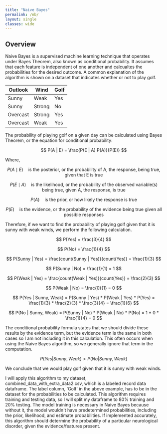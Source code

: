 ```yaml
---
title: "Naive Bayes"
permalink: /nb/
layout: single
classes: wide
---
```


<script type="text/javascript" async
  src="https://polyfill.io/v3/polyfill.min.js?features=es6">
</script>
<script type="text/javascript" async
  id="MathJax-script" src="https://cdn.jsdelivr.net/npm/mathjax@3/es5/tex-mml-chtml.js">
</script>

## Overview 

Naive Bayes is a supervised machine learning technique that operates under Bayes Theorem, also known as conditional probability. It assumes that each feature is independent of one another and calcualtes the probabilities for the desired outcome. A common explanation of the algorithm is shown on a dataset that indicates whether or not to play golf. 

| Outlook  | Wind   | Golf | 
| -------- |------- | ---- | 
| Sunny    | Weak   | Yes  |
| Sunny    | Strong | No   |
| Overcast | Strong | Yes  |
| Overcast | Weak   | Yes  |

The probability of playing golf on a given day can be calculated using Bayes Theorem, or the equation for conditional probability: 

$$ P(A | E) = \frac{P(E | A) P(A)}{P(E)} $$


Where, 

$$ P(A \mid E) \quad \text{is the posterior, or the probability of A, the response, being true, given that E is true} $$

$$P (E \mid A) \quad \text{is the likelihood, or the probability of the observed variable(s) being true, given A, the response, is true} $$

$$ P(A) \quad \text{is the prior, or how likely the response is true} $$

$$ P(E) \quad \text{is the evidence, or the probability of the evidence being true given all possible responses} $$


Therefore, if we want to find the probability of playing golf given that it is sunny with weak winds, we perform the following calculation.  


$$ P(Yes) = \frac{3}{4} $$

$$ P(No) = \frac{1}{4} $$


$$ P(Sunny | Yes) = \frac{count(Sunny | Yes)}{count(Yes)} = \frac{1}{3} $$

$$ P(Sunny | No) = \frac{1}{1} = 1 $$

$$ P(Weak | Yes) = \frac{count(Weak | Yes)}{count(Yes)} = \frac{2}{3} $$

$$ P(Weak | No) = \frac{0}{1} = 0 $$


$$ P(Yes | Sunny, Weak) = P(Sunny | Yes) * P(Weak | Yes) * P(Yes) = \frac{1}{3} * \frac{2}{3} * \frac{3}{4} = \frac{1}{6} $$

$$ P(No | Sunny, Weak) = P(Sunny | No) * P(Weak | No) * P(No) = 1 * 0 * \frac{1}{4} = 0 $$


The conditional probability formula states that we should divide these results by the evidence term, but the evidence term is the same in both cases so I am not including it in this calculation. This often occurs when using the Naive Bayes algorithm, so we generally ignore that term in the computation. 

$$ P(Yes | Sunny, Weak) > P(No | Sunny, Weak) $$

We conclude that we would play golf given that it is sunny with weak winds. 

I will apply this algorithm to my dataset, combined_data_with_extra_data2.csv, which is a labeled record data dataframe. The label column, 'Golf' in the above example, has to be in the dataset for the probabilities to be calculated. This algorithm requires training and testing data, so I will split my dataframe to 80% training and 20% testing. The model training is necessary in Naive Bayes because without it, the model wouldn't have predetermined probabilities, including the prior, likelihood, and estimate probabilities. If implemented accurately, this algorithm should determine the probability of a particular neurological disorder, given the evidence/features present. 







